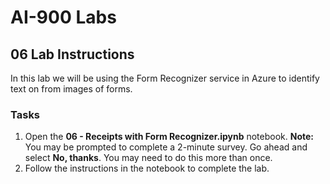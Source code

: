 # AI-900 Labs
## 06 Lab Instructions
In this lab we will be using the Form Recognizer service in Azure to identify text on from images of forms.

### Tasks
1.  Open the **06 - Receipts with Form Recognizer.ipynb** notebook. 
    **Note:** You may be prompted to complete a 2-minute survey. Go ahead and select **No, thanks**. You may need to do this more than once.
2.  Follow the instructions in the notebook to complete the lab.
